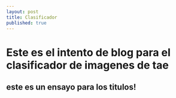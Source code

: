 ```yaml
---
layout: post
title: Clasificador
published: true
---
```

# Este es el intento de blog para el clasificador de imagenes de tae

## este es un ensayo para los titulos!